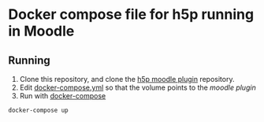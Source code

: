 # Docker compose file for h5p running in Moodle

## Running

1. Clone this repository, and clone the [h5p moodle plugin](https://github.com/h5p/h5p-moodle-plugin) repository.
2. Edit [docker-compose.yml](https://github.com/tajakobsen/docker-compose-h5p-moodle/blob/131d7e302a34ddb13c79ac3fcc63a093684118b5/docker-compose.yml#L18) so that the volume points to the _moodle plugin_
3. Run with [docker-compose](https://docs.docker.com/compose/)

```bash
docker-compose up
```
